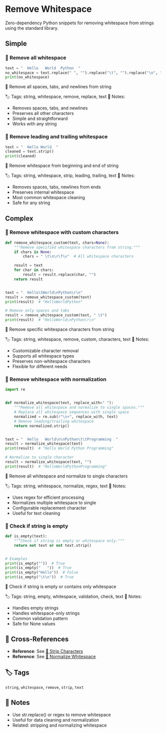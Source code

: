 # Remove Whitespace

Zero-dependency Python snippets for removing whitespace from strings using the standard library.

## Simple

### 🧩 Remove all whitespace

```python
text = "  Hello   World  Python  "
no_whitespace = text.replace(" ", "").replace("\t", "").replace("\n", "")
print(no_whitespace)
```

📂 Remove all spaces, tabs, and newlines from string

🏷️ Tags: string, whitespace, remove, replace, text
📝 Notes:
- Removes spaces, tabs, and newlines
- Preserves all other characters
- Simple and straightforward
- Works with any string

### 🧩 Remove leading and trailing whitespace

```python
text = "  Hello World  "
cleaned = text.strip()
print(cleaned)
```

📂 Remove whitespace from beginning and end of string

🏷️ Tags: string, whitespace, strip, leading, trailing, text
📝 Notes:
- Removes spaces, tabs, newlines from ends
- Preserves internal whitespace
- Most common whitespace cleaning
- Safe for any string

## Complex

### 🧩 Remove whitespace with custom characters

```python
def remove_whitespace_custom(text, chars=None):
    """Remove specified whitespace characters from string."""
    if chars is None:
        chars = " \t\n\r\f\v"  # All whitespace characters

    result = text
    for char in chars:
        result = result.replace(char, "")
    return result


text = "  Hello\tWorld\nPython\r\n"
result = remove_whitespace_custom(text)
print(result)  # "HelloWorldPython"

# Remove only spaces and tabs
result = remove_whitespace_custom(text, " \t")
print(result)  # "HelloWorld\nPython\r\n"
```

📂 Remove specific whitespace characters from string

🏷️ Tags: string, whitespace, remove, custom, characters, text
📝 Notes:
- Customizable character removal
- Supports all whitespace types
- Preserves non-whitespace characters
- Flexible for different needs

### 🧩 Remove whitespace with normalization

```python
import re


def normalize_whitespace(text, replace_with=" "):
    """Remove all whitespace and normalize to single spaces."""
    # Replace all whitespace sequences with single space
    normalized = re.sub(r"\s+", replace_with, text)
    # Remove leading/trailing whitespace
    return normalized.strip()


text = "  Hello   World\n\nPython\t\tProgramming  "
result = normalize_whitespace(text)
print(result)  # "Hello World Python Programming"

# Normalize to single character
result = normalize_whitespace(text, "")
print(result)  # "HelloWorldPythonProgramming"
```

📂 Remove all whitespace and normalize to single characters

🏷️ Tags: string, whitespace, normalize, regex, text
📝 Notes:
- Uses regex for efficient processing
- Normalizes multiple whitespace to single
- Configurable replacement character
- Useful for text cleaning

### 🧩 Check if string is empty

```python
def is_empty(text):
    """Check if string is empty or whitespace only."""
    return not text or not text.strip()


# Examples
print(is_empty(""))  # True
print(is_empty("   "))  # True
print(is_empty("Hello"))  # False
print(is_empty("\t\n"))  # True
```

📂 Check if string is empty or contains only whitespace

🏷️ Tags: string, empty, whitespace, validation, check, text
📝 Notes:
- Handles empty strings
- Handles whitespace-only strings
- Common validation pattern
- Safe for None values

## 🔗 Cross-References

- **Reference**: See [📂 Strip Characters](./strip_chars.md)
- **Reference**: See [📂 Normalize Whitespace](./normalize_whitespace.md)

## 🏷️ Tags

`string`, `whitespace`, `remove`, `strip`, `text`

## 📝 Notes

- Use str.replace() or regex to remove whitespace
- Useful for data cleaning and normalization
- Related: stripping and normalizing whitespace

